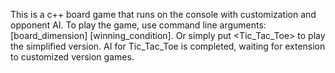 This is a c++ board game that runs on the console with customization and opponent AI.
To play the game, use command line arguments: <Gomoku> [board_dimension] [winning_condition]. Or simply put <Tic_Tac_Toe> to play the simplified version.
AI for Tic_Tac_Toe is completed, waiting for extension to customized version games. 
